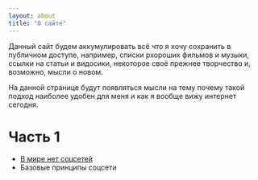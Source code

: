 ```yaml
---
layout: about
title: "О сайте"
---
```


Данный сайт будем аккумулировать всё что я хочу сохранить в публичном доступе, например, списки рхороших фильмов и музыки, ссылки на статьи и видосики, некоторое своё прежнее творчество и, возможно, мысли о новом.

На данной странице будут появляться мысли на тему почему такой подход наиболее удобен для меня и как я вообще вижу интернет сегодня.

# Часть 1

* [В мире нет соцсетей](/posts/about-site-social_network)
* Базовые принципы соцсети

